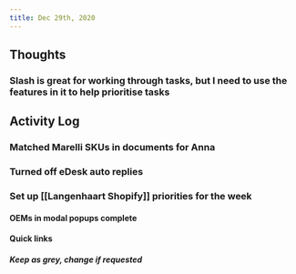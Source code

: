 ```yaml
---
title: Dec 29th, 2020
---
```


## Thoughts
### Slash is great for working through tasks, but I need to use the features in it to help prioritise tasks
## Activity Log
### Matched Marelli SKUs in documents for Anna
### Turned off eDesk auto replies
### Set up [[Langenhaart Shopify]] priorities for the week
#### OEMs in modal popups complete
#### Quick links
##### Keep as grey, change if requested
#####
